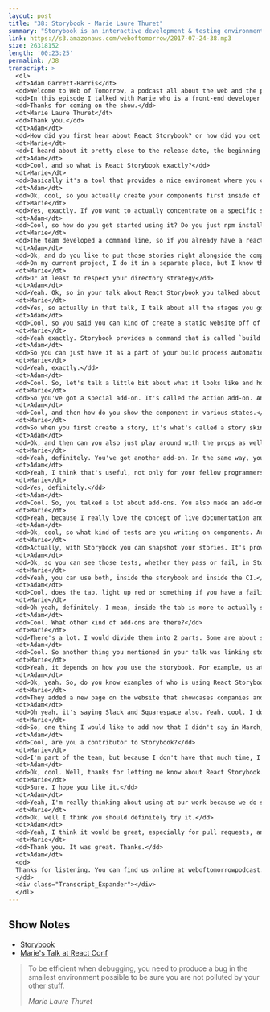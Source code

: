 ```yaml
---
layout: post
title: "38: Storybook - Marie Laure Thuret"
summary: "Storybook is an interactive development & testing environment for React and React-Native UI components. Marie explains why it's useful and how they use it at Algolia."
link: https://s3.amazonaws.com/weboftomorrow/2017-07-24-38.mp3
size: 26318152
length: '00:23:25'
permalink: /38
transcript: >
  <dl>
  <dt>Adam Garrett-Harris</dt>
  <dd>Welcome to Web of Tomorrow, a podcast all about the web and the people who build it. This is Adam Harris.</dd>
  <dd>In this episode I talked with Marie who is a front-end developer at Algolia in France and she talked about Storybook, which is an interactive development and testing environment for React and React Native UI components.</dd>
  <dd>Thanks for coming on the show.</dd>
  <dt>Marie Laure Thuret</dt>
  <dd>Thank you.</dd>
  <dt>Adam</dt>
  <dd>How did you first hear about React Storybook? or how did you get started with it?</dd>
  <dt>Marie</dt>
  <dd>I heard about it pretty close to the release date, the beginning of 2016. So, I was working on a presentation about how you can test your React and Redux application and basically I just came across React Storybook and I actually loved the idea because of a previous mission I worked on with Ember while doing Storybook and it was a way for us to showcase our components and to test them, and to show how you can use them. And I found that very useful and so having a tool that already does everything for you and you just have to start developing. I think it was an amazing idea and started to use it.</dd>
  <dt>Adam</dt>
  <dd>Cool, and so what is React Storybook exactly?</dd>
  <dt>Marie</dt>
  <dd>Basically it's a tool that provides a nice enviroment where you can develop your UI components in total isolation, and so it forces you to be outside of your complex application, which actually is easier to develop because you are not polluted by a lot of stuff. You just design your components and develop it and that's it. So you can concentrate on the API. And so basically this tool is a dedicated interface when you write your own stories, which is basically your component at a precise state.</dd>
  <dt>Adam</dt>
  <dd>Ok, cool, so you actually create your components first inside of React Storybook. That way you're not inside of your complex app or anything. You're not having to click around a million times to get to that component or whatever.</dd>
  <dt>Marie</dt>
  <dd>Yes, exactly. If you want to actually concentrate on a specific substate of your component, you can pass the right props and you will have a dedicated story for it. And then it's easier to develop your app. Then you need to actually be in the right substate to actually develop your dedicated behavior. So it's a lot easier. And one thing that is great is that you can think of the API first. It's something that I like to say because often we want to create generic components. So here you are not inside your app you are forced to design in isolation so you can really create generic components.</dd>
  <dt>Adam</dt>
  <dd>Cool, so how do you get started using it? Do you just npm install in inside of your app?</dd>
  <dt>Marie</dt>
  <dd>The team developed a command line, so if you already have a react application you just install it globally. It's called `create-storybook` and then you run it, and it will create for you, all of the config files, which at the beginning is not a lot of files, but to see something working you type `npm run storybook` and that's it. You get the environment and you can start adding your stories.</dd>
  <dt>Adam</dt>
  <dd>Ok, and do you like to put those stories right alongside the component or in a seperate place in your app?</dd>
  <dd>On my current project, I do it in a separate place, but I know that some people prefer to have it just next to it. I mean, it's a matter of taste. Maybe I'm working on a widget library and so I don't have that much widgets, so in the end, the directories are full of files. But if you have a big application, it might be better to put them next to the components.</dd>
  <dt>Marie</dt>
  <dd>Or at least to respect your directory strategy</dd>
  <dt>Adam</dt>
  <dd>Yeah. Ok, so in your talk about React Storybook you talked about it helps you design, document, debug, and discuss. Can you talk about each of those, starting with how it helps you design?</dd>
  <dt>Marie</dt>
  <dd>Yes, so actually in that talk, I talk about all the stages you go through and it starts obviously with the development and the api, but then you need to actually style your components. With Storybook, it's convenient because once again you can be very quickly on one substate of it. So, if you know that for example, with my talk I showcase a pagination component, but if because you're on the first page you want to disable one button and you want to style this thing, then you can do it quickly. And then at some point, about the documentation, because you have all those stories, you actually created the documentation. It's already there. You don't have anything more to do. Because you can pubish the storybook. So it means that you can statically build the storybook, then publish it on the web, or anywhere else. And then people can start looking at your components. They can start playing with them. And Storybook provides different ali-ons that help you document more of your components. So it's a great way to showcase your components to other people. And then for the devlopers, it's not about debugging. To be efficient when debugging, you need to produce a bug in the smallest environment possible to be sure you are not polluted by your other stuff. So with Storybook it's easy because you are already isolated, so you can reuse you components or you can create a story with 2 or 3 of them and you can actually try to reproduce a bug with the least amount of code involved. And the last part is my favorite part: discussion. Because you can share this storybook with others. Others can actually use your storybook to start discussion. So, one obvious example is that if you develop something that involves a component, you can link to the storybook and actually add people to visually see what you are saying in your issue or whatever.</dd>
  <dt>Adam</dt>
  <dd>Cool, so you said you can kind of create a static website off of it and then you also said you can link to your storybook. So how does that work exactly. Do you run a command to create a static site and then upload it somewhere and then share that link?</dd>
  <dt>Marie</dt>
  <dd>Yeah exactly. Storybook provides a command that is called `build storybook`. So if you do npm run with storybook you get the storybook files statically. So then you just deploy it somewhere. So, for example, at Algolia, we deploy the storybook on Netlify, which is a hosting service. And each time we do a PR, it will be deployed on the service and everyone can access it. But it means you can also deploy elsewhere, for example, Airbnb, it's what they do. If you go on their github website, you have a link. You can click on it and you can actually browse that storybook and you can see the widgets. So it's up to you to imagine what will fit your need best, but you have the tools to do it.</dd>
  <dt>Adam</dt>
  <dd>So you can just have it as a part of your build process automatically.</dd>
  <dt>Marie</dt>
  <dd>Yeah, exactly.</dd>
  <dt>Adam</dt>
  <dd>Cool. So, let's talk a little bit about what it looks like and how you use it. You've got a panel on the left showing all the components, right? And then, in the middle, you can see the component. And then down below, you have some tabs? Ok, so how do you show events that are happening from the component.</dd>
  <dt>Marie</dt>
  <dd>So you've got a special add-on. It's called the action add-on. And so basically, for all your actions that are props. When you pass in a function, and the function is used by the component. You can replace this function with another function, which is provided by the add-on and then if you click somewhere on your component, then you will see the events logged on the panel on the tab below so you can see what's happening.</dd>
  <dt>Adam</dt>
  <dd>Cool, and then how do you show the component in various states.</dd>
  <dt>Marie</dt>
  <dd>So when you first create a story, it's what's called a story skin. So, let's say we have a component, which is a pagination component. You will say, I want to create stories for the pagination. And then you will start to write a story. And basically, each story is a substate of your component because for each story, you actually declare your components so you can vary the props you use and stuff like that to have your components in seperate states.</dd>
  <dt>Adam</dt>
  <dd>Ok, and then can you also just play around with the props as well.</dd>
  <dt>Marie</dt>
  <dd>Yeah, definitely. You've got another add-on. In the same way, you can, instead of just passing a prop, you can pass a prop with a different value, but then also add extra information, like if it's a number or if it's a string, or if it's an object, etc. And then this add-on will display those props inside the panel and then everybody can play with it. For example, if you have a number on you component, and you set the value as 1, then you will have a new entry on this panel and you will be able to type any number. And then the component will be able to render with the new props. So it's great because, your user or collegues can actually play with the props and see what the props are doing, what the bahavior is.</dd>
  <dt>Adam</dt>
  <dd>Yeah, I think that's useful, not only for your fellow programmers, but also designers, and PMs, and managers, and things like that.</dd>
  <dt>Marie</dt>
  <dd>Yes, definitely.</dd>
  <dt>Adam</dt>
  <dd>Cool. So, you talked a lot about add-ons. You also made an add-on, right?</dd>
  <dt>Marie</dt>
  <dd>Yeah, because I really love the concept of live documentation and before working on content stuff, I had a lot of interest in behavior [...] and those two converge given that allows you to write some [...]. And now you can write some documentation. So when I switched to content development with Storybook it was a bit of the same thing for me. You've got your stories and then, because it's like your code that is executed. I wanted a way to test them because I know that when we develop, at some point, you get incorrect things if it's not tested. So obviously, you would probably test your components in other files and stuff like that. But then you end up with duplication between your stories and your test files and I wanted a way to actually avoid that. So I can test my stories directly. You can write your tests just next to your stories and then display those directly in the storybook. The idea was to use those tests as specification of your components because even though it's a UI component and should not have that much business logic inside it, often you get things that are actually business related. And so if you're a new employee, or even yourself later, sometimes it's great to actually [..] and the tests are actually good for that. That was the idea, to write the test next to the stories.</dd>
  <dt>Adam</dt>
  <dd>Ok, cool, so what kind of tests are you writing on components. Are you doing snapshot tests to see what the output of the render function is? Or is there... You mentioned business logic. What kind of business logic could you test?</dd>
  <dt>Marie</dt>
  <dd>Actually, with Storybook you can snapshot your stories. It's provided by the tool. It's called snapshots. And it's based on [...]. So, what this library does is that it takes all your stories and snapshots them, so you've got all of that markup somewhere and if you start developing, then you will see the diff, and you'll see if you made some regressions on that. The idea of my add-on which is called the Specification add-on, is a bit different. It's not really to test markup, it's more like to check actions, or like I said, things that you want to  be explicit on, like business logic and [...], and things that actually relate to data. And then for that you can use whatever you want that works in the browser. So I typically use Enzyme and Expect for the assertion. So you make your stories and then you can use the Enzyme API to make the assertions.</dd>
  <dt>Adam</dt>
  <dd>Ok, so you can see those tests, whether they pass or fail, in Storybook. Can you also see if they fail somewhere else, like in the command line?</dd>
  <dt>Marie</dt>
  <dd>Yeah, you can use both, inside the storybook and inside the CI.</dd>
  <dt>Adam</dt>
  <dd>Cool, does the tab, light up red or something if you have a failing test inside that tab? Because you might forget to look in there.</dd>
  <dt>Marie</dt>
  <dd>Oh yeah, definitely. I mean, inside the tab is more to actually see the specs. To me, a failure is better to see in the CI. In the storybook, it's more about the specification of the component.</dd>
  <dt>Adam</dt>
  <dd>Cool. What other kind of add-ons are there?</dd>
  <dt>Marie</dt>
  <dd>There's a lot. I would divide them into 2 parts. Some are about styling components. For example, there's some add-ons that helps with resizing the window to help you ensure that your components are responsive. Some add-ons that will change the background color of the storybook, again to help you with the styling. And you also have add-ons that are more related to documentation. For example you've got one that will generate the source of your components in a way that if somebody goes into the storybook, you see the component and then the usage, so you can copy paste. And other stuff like generate props. What else? I think there are some that allows you to actually add a readme, if you need that. So there are a lot of different things. And the good thing with Storybook is that creating an add-on is easy. So anybody can create their own if they need to. And then they can share it with others.</dd>
  <dt>Adam</dt>
  <dd>Cool. So another thing you mentioned in your talk was linking stories together where if you click on one component, it will link you to another. Or if you click on one story, it will link you to another story. What is the purpose of that exactly? I wasn't sure.</dd>
  <dt>Marie</dt>
  <dd>Yeah, it depends on how you use the storybook. For example, us at Algolia, we are using fully connected components. If you click on them, it's a top component. Often you actually need the raw components, so the lowest one. So, one idea would be to show how the component, like if you click on the button, what that button is supposed to do. And so, probably to get you to another substate of this component, you can link the stories together to show how they can interact together.</dd>
  <dt>Adam</dt>
  <dd>Ok, yeah. So, do you know examples of who is using React Storybook?</dd>
  <dt>Marie</dt>
  <dd>They added a new page on the website that showcases companies and projects that are using Storybook. If I remember correctly, so obviously I already mentioned us and Airbnb, but you've also got Buffer, Learning Planet, and there's others. Those are jus the public ones. I believe a lot of people are using Storybook, but internally, so you can't see the project. But now the project as over 10,000 stars.</dd>
  <dt>Adam</dt>
  <dd>Oh yeah, it's saying Slack and Squarespace also. Yeah, cool. I don't think I have any more questions. Is there anything else that you wanted to say?</dd>
  <dt>Marie</dt>
  <dd>So, one thing I would like to add now that I didn't say in March, when I did React Conf about Storybook is that at that moment the project was a bit dead because it was created by Kadira, a company. This company shut down and then there was no more activity on the Github repository. So fixes were not getting done, and pull requests were not merged anymore. At some point, people were asking if it was possible to take over the project. So, it was opened to the world community and a lot of people are really involved to make this project live. And so there just really is the salvation of Storybook and what's really great is that you've got some initiative to extend Storybook to Vue and possibly other frameworks. So, it's really cool. I think it's a project will keep living in the future.</dd>
  <dt>Adam</dt>
  <dd>Cool, are you a contributor to Storybook?</dd>
  <dt>Marie</dt>
  <dd>I'm part of the team, but because I don't have that much time, I'm just doing small fixes or talking about it at conferences, but I'm not writing a lot of code for Storybook right now.</dd>
  <dt>Adam</dt>
  <dd>Ok, cool. Well, thanks for letting me know about React Storybook. I had never heard of it before, until you talked about it.</dd>
  <dt>Marie</dt>
  <dd>Sure. I hope you like it.</dd>
  <dt>Adam</dt>
  <dd>Yeah, I'm really thinking about using at our work because we do something similar, but it's just our own code and it's not nearly as full-featured as Storybook is.</dd>
  <dt>Marie</dt>
  <dd>Ok, well I think you should definitely try it.</dd>
  <dt>Adam</dt>
  <dd>Yeah, I think it would be great, especially for pull requests, and being about to build a component in an isolated environment. Alright, well thank you so much for coming on the show.</dd>
  <dt>Marie</dt>
  <dd>Thank you. It was great. Thanks.</dd>
  <dt>Adam</dt>
  <dd>
  Thanks for listening. You can find us online at weboftomorrowpodcast.com and on Twitter at weboftomorrowfm. Be sure to subscribe on your favorite podcast player or on YouTube if you prefer so you don't miss out on any upcoming episodes.
  </dd>
  <div class="Transcript_Expander"></div>
  </dl>
---
```


## Show Notes

- [Storybook](https://github.com/storybooks/storybook)
- [Marie's Talk at React Conf](https://www.youtube.com/watch?v=PF0Vi-iIyoo)

<blockquote>
<p>To be efficient when debugging, you need to produce a bug in the smallest environment possible to be sure you are not polluted by your other stuff.</p>
<cite>Marie Laure Thuret</cite>
</blockquote>
